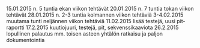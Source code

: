 15.01.2015 n. 5 tuntia ekan viikon tehtävät
20.01.2015 n. 7 tuntia tokan viikon tehtävät
28.01.2015 n. 2-3 tuntia kolmannen viikon tehtäviä 
3-4.02.2015 muutama tunti neljännen viikon tehtäviä
11.02.2015 lisää testejä, uusi pit-raportti
17.2.2015 kuutiojuuri, testejä, pit, sekvenssikaaviota
26.2.2015 lopullinen palautus mm. toisen asteen yhtälön ratkaisu ja paljon dokumentointia
